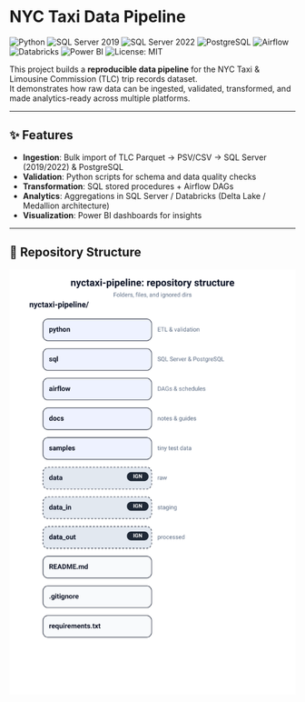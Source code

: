 # NYC Taxi Data Pipeline

![Python](https://img.shields.io/badge/Python-3.13-blue?logo=python)
![SQL Server 2019](https://img.shields.io/badge/SQL%20Server-2019-red?logo=microsoftsqlserver)
![SQL Server 2022](https://img.shields.io/badge/SQL%20Server-2022-darkred?logo=microsoftsqlserver)
![PostgreSQL](https://img.shields.io/badge/PostgreSQL-15-blue?logo=postgresql)
![Airflow](https://img.shields.io/badge/Apache%20Airflow-Orchestration-success?logo=apacheairflow)
![Databricks](https://img.shields.io/badge/Databricks-Lakehouse-orange?logo=databricks)
![Power BI](https://img.shields.io/badge/Power%20BI-Dashboards-yellow?logo=powerbi)
![License: MIT](https://img.shields.io/badge/License-MIT-green)

This project builds a **reproducible data pipeline** for the NYC Taxi & Limousine Commission (TLC) trip records dataset.  
It demonstrates how raw data can be ingested, validated, transformed, and made analytics-ready across multiple platforms.

---

## ✨ Features
- **Ingestion**: Bulk import of TLC Parquet → PSV/CSV → SQL Server (2019/2022) & PostgreSQL  
- **Validation**: Python scripts for schema and data quality checks  
- **Transformation**: SQL stored procedures + Airflow DAGs  
- **Analytics**: Aggregations in SQL Server / Databricks (Delta Lake / Medallion architecture)  
- **Visualization**: Power BI dashboards for insights  

---

## 📂 Repository Structure

![Repository Structure](docs/repo-structure.svg)

